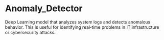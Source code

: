 # Anomaly_Detector
Deep Learning model that analyzes system logs and detects anomalous behavior. This is useful for identifying real-time problems in IT infrastructure or cybersecurity attacks.
